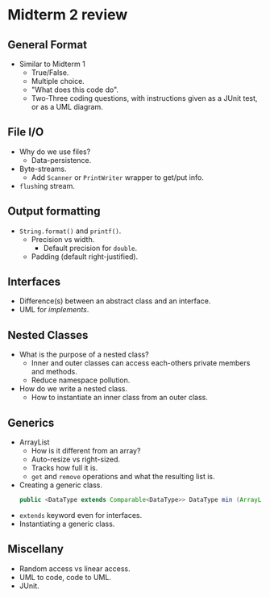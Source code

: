 # Midterm 2 review

## General Format
* Similar to Midterm 1
	* True/False.
	* Multiple choice.
	* "What does this code do".
	* Two-Three coding questions, with instructions given as a JUnit test, or as a UML diagram.

## File I/O
* Why do we use files?
	* Data-persistence.
* Byte-streams.
	* Add `Scanner` or `PrintWriter` wrapper to get/put info.
* `flush`ing stream.

## Output formatting
* `String.format()` and `printf()`.
	* Precision vs width.
		* Default precision for `double`.
	* Padding (default right-justified).

## Interfaces
* Difference(s) between an abstract class and an interface.
* UML for _implements_.

## Nested Classes
* What is the purpose of a nested class?
	* Inner and outer classes can access each-others private members and methods.
	* Reduce namespace pollution.
* How do we write a nested class.
	* How to instantiate an inner class from an outer class.

## Generics
* ArrayList
	* How is it different from an array?
	* Auto-resize vs right-sized.
	* Tracks how full it is.
	* `get` and `remove` operations and what the resulting list is.
* Creating a generic class.
	```java
	public <DataType extends Comparable<DataType>> DataType min (ArrayList<DataType> foo)
	```
* `extends` keyword even for interfaces.
* Instantiating a generic class.

## Miscellany
* Random access vs linear access.
* UML to code, code to UML.
* JUnit.